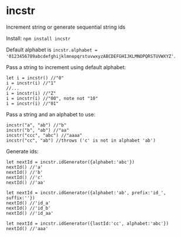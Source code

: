 # incstr
Increment string or generate sequential string ids

Install:
`npm install incstr`

Default alphabet is `incstr.alphabet = '0123456789abcdefghijklmnopqrstuvwxyzABCDEFGHIJKLMNOPQRSTUVWXYZ'`.

Pass a string to increment using default alphabet:

    let i = incstr() //"0"
    i = incstr(i) //"1"
    //...
    i = incstr(i) //"Z"
    i = incstr(i) //"00", note not "10"
    i = incstr(i) //"01"


Pass a string and an alphabet to use:

    incstr("a", "ab") //"b"
    incstr("b", "ab") //"aa"
    incstr("ccc", "abc") //"aaaa"
    incstr("cc", "ab") //throws ('c' is not in alphabet 'ab')

Generate ids:

    let nextId = incstr.idGenerator({alphabet:'abc'})
    nextId() //'a'
    nextId() //'b'
    nextId() //'c'
    nextId() //'aa'

    let nextId = incstr.idGenerator({alphabet:'ab', prefix:'id_', suffix:''})
    nextId() //'id_a'
    nextId() //'id_b'
    nextId() //'id_aa'

    let nextId = incstr.idGenerator({lastId:'cc', alphabet:'abc'})
    nextId() //'aaa'
